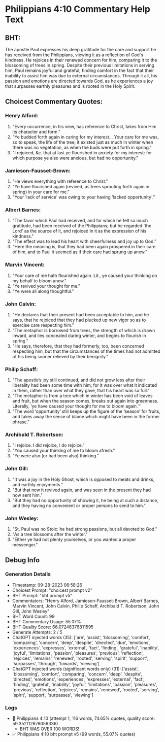 # Philippians 4:10 Commentary Help Text

## BHT:
The apostle Paul expresses his deep gratitude for the care and support he has received from the Philippians, viewing it as a reflection of God's kindness. He rejoices in their renewed concern for him, comparing it to the blossoming of trees in spring. Despite their previous limitations in serving him, Paul remains joyful and grateful, finding comfort in the fact that their inability to assist him was due to external circumstances. Through it all, his passion and emotions are directed towards God, as he experiences a joy that surpasses earthly pleasures and is rooted in the Holy Spirit.

## Choicest Commentary Quotes:
### Henry Alford:
1. "Every occurrence, in his view, has reference to Christ, takes from Him its character and form."
2. "Ye budded forth again in caring for my interest... Your care for me was, so to speak, the life of the tree; it existed just as much in winter when there was no vegetation, as when the buds were put forth in spring."
3. "I rejoiced, &c. that at last ye flourished in anxiety for my interest: for which purpose ye also were anxious, but had no opportunity."

### Jamieson-Fausset-Brown:
1. "He views everything with reference to Christ."
2. "Ye have flourished again (revived, as trees sprouting forth again in spring) in your care for me."
3. "Your 'lack of service' was owing to your having 'lacked opportunity'."

### Albert Barnes:
1. "The favor which Paul had received, and for which he felt so much gratitude, had been received of the Philippians; but he regarded 'the Lord' as the source of it, and rejoiced in it as the expression of his kindness."
2. "The effect was to lead his heart with cheerfulness and joy up to God."
3. "Here the meaning is, that they had been again prospered in their care of him, and to Paul it seemed as if their care had sprung up anew."

### Marvin Vincent:
1. "Your care of me hath flourished again. Lit., ye caused your thinking on my behalf to bloom anew." 
2. "Ye revived your thought for me."
3. "Ye were all along thoughtful."

### John Calvin:
1. "He declares that their present had been acceptable to him, and he says, that he rejoiced that they had plucked up new vigor so as to exercise care respecting him."
2. "The metaphor is borrowed from trees, the strength of which is drawn inward, and lies concealed during winter, and begins to flourish in spring."
3. "He says, therefore, that they had formerly, too, been concerned respecting him, but that the circumstances of the times had not admitted of his being sooner relieved by their benignity."

### Philip Schaff:
1. "The apostle’s joy still continued, and did not grow less after their liberality had been some time with him; for it was over what it indicated in them, rather than over what they gave, that his heart was so full." 
2. "The metaphor is from a tree which in winter has been void of leaves and fruit, but when the season comes, breaks out again into greenness. Literally, ‘ye have caused your thought for me to bloom again.’"
3. "The word ‘opportunity’ still keeps up the figure of the ‘season’ for fruits, and takes away the sense of blame which might have been in the former phrase."

### Archibald T. Robertson:
1. "I rejoice. I did rejoice, I do rejoice." 
2. "You caused your thinking of me to bloom afresh."
3. "Ye were also (or had been also) thinking."

### John Gill:
1. "It was a joy in the Holy Ghost, which is opposed to meats and drinks, and earthly enjoyments."
2. "But that now it revived again, and was seen in the present they had now sent him."
3. "But they had no opportunity of showing it, he being at such a distance, and they having no convenient or proper persons to send to him."

### John Wesley:
1. "St. Paul was no Stoic: he had strong passions, but all devoted to God."
2. "As a tree blossoms after the winter."
3. "Either ye had not plenty yourselves, or you wanted a proper messenger."


## Debug Info
### Generation Details
- Timestamp: 09-28-2023 06:58:26
- Choicest Prompt: "choicest prompt v2"
- BHT Prompt: "bht prompt v5"
- Commentators: "Henry Alford, Jamieson-Fausset-Brown, Albert Barnes, Marvin Vincent, John Calvin, Philip Schaff, Archibald T. Robertson, John Gill, John Wesley"
- BHT Word Count: 99
- BHT Commentary Usage: 55.07%
- BHT Quality Score: 66.07246376811595
- Generate Attempts: 2 / 5
- ChatGPT injected words (35):
	['are', 'assist', 'blossoming', 'comfort', 'comparing', 'concern', 'deep', 'despite', 'directed', 'due', 'emotions', 'experiences', 'expresses', 'external', 'fact', 'finding', 'grateful', 'inability', 'joyful', 'limitations', 'passion', 'pleasures', 'previous', 'reflection', 'rejoices', 'remains', 'renewed', 'rooted', 'serving', 'spirit', 'support', 'surpasses', 'through', 'towards', 'viewing']
- ChatGPT injected words (significant words only) (31):
	['assist', 'blossoming', 'comfort', 'comparing', 'concern', 'deep', 'despite', 'directed', 'emotions', 'experiences', 'expresses', 'external', 'fact', 'finding', 'grateful', 'inability', 'joyful', 'limitations', 'passion', 'pleasures', 'previous', 'reflection', 'rejoices', 'remains', 'renewed', 'rooted', 'serving', 'spirit', 'support', 'surpasses', 'viewing']

### Logs
- 🔄 Philippians 4:10 (attempt 1, 116 words, 74.65% quotes, quality score: 59.352112676056336) 
	- BHT WAS OVER 100 WORDS!
- ✅ Philippians 4:10 bht prompt v5 (99 words, 55.07% quotes)